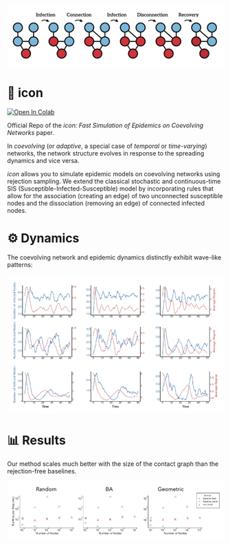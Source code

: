 ![Header Image](model.png) 

# 🎯 icon
[![Open In Colab](https://colab.research.google.com/assets/colab-badge.svg)](https://colab.research.google.com/github/gerritgr/icon/blob/main/icon.ipynb)

Official Repo of the _icon: Fast Simulation of Epidemics on Coevolving Networks_ paper.


In _coevolving_ (or _adaptive_, a special case of _temporal_ or _time-varying_) networks, the network structure evolves in response to the spreading dynamics and vice versa.


_icon_ allows you to simulate epidemic models on coevolving networks using rejection sampling. 
We extend the classical stochastic and continuous-time SIS (Susceptible-Infected-Susceptible) model by incorporating rules that allow for the association (creating an edge) of two unconnected susceptible nodes and the dissociation (removing an edge) of connected infected nodes.


# ⚙️ Dynamics

The coevolving network and epidemic dynamics distinctly exhibit wave-like patterns:

![Trajectories](trajectories.jpg) 


# 📊 Results

Our method scales much better with the size of the contact graph than the rejection-free baselines. 

![Results](results.jpg) 
